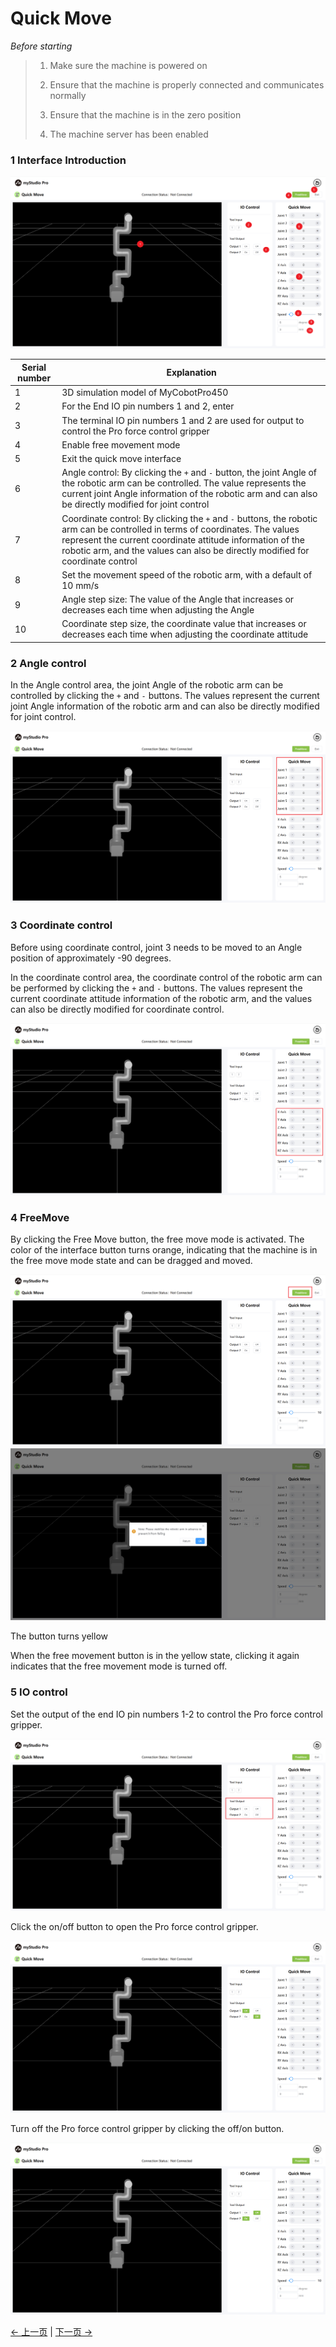 
# Quick Move

*Before starting*

> 1. Make sure the machine is powered on
>
> 2. Ensure that the machine is properly connected and communicates normally
>
> 3. Ensure that the machine is in the zero position
>
> 4. The machine server has been enabled


### 1 Interface Introduction 

<img src="../../../../resources/3-FunctionsAndApplications/6.developmentGuide/myStudio/quickmove/introduce.png" />

| Serial number | Explanation                                                  |
| ------------- | ------------------------------------------------------------ |
| 1             | 3D simulation model of MyCobotPro450                         |
| 2             | For the End IO pin numbers 1 and 2, enter                    |
| 3             | The terminal IO pin numbers 1 and 2 are used for output to control the Pro force control gripper |
| 4             | Enable free movement mode                                    |
| 5             | Exit the quick move interface                                |
| 6             | Angle control: By clicking the `+` and `-` button, the joint Angle of the robotic arm can be controlled. The value represents the current joint Angle information of the robotic arm and can also be directly modified for joint control |
| 7             | Coordinate control: By clicking the `+` and `-` buttons, the robotic arm can be controlled in terms of coordinates. The values represent the current coordinate attitude information of the robotic arm, and the values can also be directly modified for coordinate control |
| 8             | Set the movement speed of the robotic arm, with a default of 10 mm/s |
| 9             | Angle step size: The value of the Angle that increases or decreases each time when adjusting the Angle |
| 10            | Coordinate step size, the coordinate value that increases or decreases each time when adjusting the coordinate attitude |

### 2  Angle control

In the Angle control area, the joint Angle of the robotic arm can be controlled by clicking the `+` and `-` buttons. The values represent the current joint Angle information of the robotic arm and can also be directly modified for joint control.

<img src="../../../../resources/3-FunctionsAndApplications/6.developmentGuide/myStudio/quickmove/angle.png" />


### 3 Coordinate control

Before using coordinate control, joint 3 needs to be moved to an Angle position of approximately -90 degrees.

In the coordinate control area, the coordinate control of the robotic arm can be performed by clicking the `+` and `-` buttons. The values represent the current coordinate attitude information of the robotic arm, and the values can also be directly modified for coordinate control.

<img src="../../../../resources/3-FunctionsAndApplications/6.developmentGuide/myStudio/quickmove/coord.png" />

### 4 FreeMove

By clicking the Free Move button, the free move mode is activated. The color of the interface button turns orange, indicating that the machine is in the free move mode state and can be dragged and moved.

<img src="../../../../resources/3-FunctionsAndApplications/6.developmentGuide/myStudio/quickmove/freemove1.png" />

<img src="../../../../resources/3-FunctionsAndApplications/6.developmentGuide/myStudio/quickmove/freemove2.png" />

The button turns yellow

When the free movement button is in the yellow state, clicking it again indicates that the free movement mode is turned off.

### 5 IO control

Set the output of the end IO pin numbers 1-2 to control the Pro force control gripper.

<img src="../../../../resources/3-FunctionsAndApplications/6.developmentGuide/myStudio/quickmove/end-io1.png" />

Click the on/off button to open the Pro force control gripper.

<img src="../../../../resources/3-FunctionsAndApplications/6.developmentGuide/myStudio/quickmove/end-io2.png" />

Turn off the Pro force control gripper by clicking the off/on button.

<img src="../../../../resources/3-FunctionsAndApplications/6.developmentGuide/myStudio/quickmove/end-io3.png" />

[← 上一页](../6.5.5-blockly/6.5.5.10-gripperUse.md) | [下一页 →](../6.5.7-firmware/6.5.7.1-firmwareFirstUse.md)
